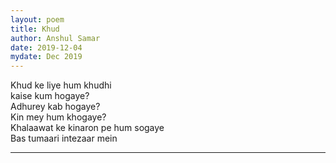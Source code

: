 ```yaml
---
layout: poem
title: Khud
author: Anshul Samar
date: 2019-12-04
mydate: Dec 2019
---
```


Khud ke liye hum khudhi  
kaise kum hogaye?  
Adhurey kab hogaye?  
Kin mey hum khogaye?  
Khalaawat ke kinaron pe hum sogaye  
Bas tumaari intezaar mein


---

